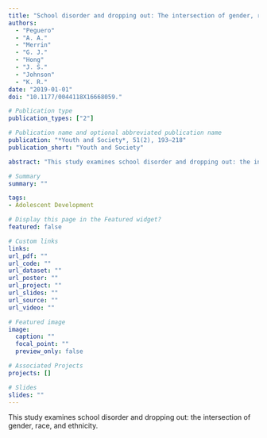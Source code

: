 ```yaml
---
title: "School disorder and dropping out: The intersection of gender, race, and ethnicity"
authors:
  - "Peguero"
  - "A. A."
  - "Merrin"
  - "G. J."
  - "Hong"
  - "J. S."
  - "Johnson"
  - "K. R."
date: "2019-01-01"
doi: "10.1177/0044118X16668059."

# Publication type
publication_types: ["2"]

# Publication name and optional abbreviated publication name
publication: "*Youth and Society*, 51(2), 193–218"
publication_short: "Youth and Society"

abstract: "This study examines school disorder and dropping out: the intersection of gender, race, and ethnicity."

# Summary
summary: ""

tags:
- Adolescent Development

# Display this page in the Featured widget?
featured: false

# Custom links
links:
url_pdf: ""
url_code: ""
url_dataset: ""
url_poster: ""
url_project: ""
url_slides: ""
url_source: ""
url_video: ""

# Featured image
image:
  caption: ""
  focal_point: ""
  preview_only: false

# Associated Projects
projects: []

# Slides
slides: ""
---
```


This study examines school disorder and dropping out: the intersection of gender, race, and ethnicity.
